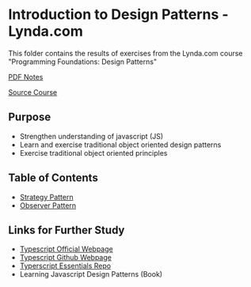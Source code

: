 # Introduction to Design Patterns - Lynda.com

This folder contains the results of exercises from the Lynda.com course "Programming Foundations: Design Patterns"

[PDF Notes](https://drive.google.com/drive/folders/1FOiW3fi2833T4H9n1QgyTS2an4-oSFy6?usp=sharing)

[Source Course](https://www.lynda.com/Developer-Programming-Foundations-tutorials/Foundations-Programming-Design-Patterns/135365-2.html)

## Purpose

- Strengthen understanding of javascript (JS)
- Learn and exercise traditional object oriented design patterns
- Exercise traditional object oriented principles

## Table of Contents

- [Strategy Pattern](./strategyPattern)
- [Observer Pattern](./observerPattern)

## Links for Further Study

- [Typescript Official Webpage](https://www.typescriptlang.org/)
- [Typescript Github Webpage](https://github.com/Microsoft/TypeScript)
- [Typerscript Essentials Repo](https://github.com/mtanzim/TypeScriptEssentialTraining)
- Learning Javascript Design Patterns (Book)
